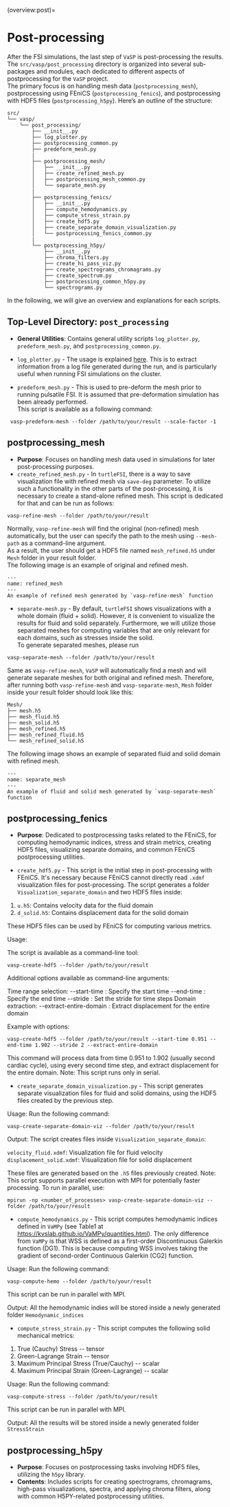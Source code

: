(overview:post)=

# Post-processing

After the FSI simulations, the last step of `VaSP` is post-processing the results.  
The `src/vasp/post_processing` directory is organized into several sub-packages and modules, each dedicated to different aspects of postprocessing for the `VaSP` project.  
The primary focus is on handling mesh data (`postprocessing_mesh`), postprocessing using FEniCS (`postprocessing_fenics`), and postprocessing with HDF5 files (`postprocessing_h5py`). Here’s an outline of the structure:

```
src/
└── vasp/
    └── post_processing/
        ├── __init__.py
        ├── log_plotter.py
        ├── postprocessing_common.py
        ├── predeform_mesh.py
        |
        ├── postprocessing_mesh/
        │   ├── __init__.py
        │   ├── create_refined_mesh.py
        │   ├── postprocessing_mesh_common.py
        │   └── separate_mesh.py
        |
        ├── postprocessing_fenics/
        │   ├── __init__.py
        │   ├── compute_hemodynamics.py
        │   ├── compute_stress_strain.py
        │   ├── create_hdf5.py
        │   ├── create_separate_domain_visualization.py
        │   └── postprocessing_fenics_common.py
        |
        └── postprocessing_h5py/
            ├── __init__.py
            ├── chroma_filters.py
            ├── create_hi_pass_viz.py
            ├── create_spectrograms_chromagrams.py
            ├── create_spectrum.py
            ├── postprocessing_common_h5py.py
            └── spectrograms.py
```

In the following, we will give an overview and explanations for each scripts.

## **Top-Level Directory: `post_processing`**

   - **General Utilities**: Contains general utility scripts `log_plotter.py`, `predeform_mesh.py`, and `postprocessing_common.py`.  

   - `log_plotter.py` - The usage is explained [here](simulation:log_plotter). This is to extract information from a log file generated during the run, and is particularly useful when running FSI simulations on the cluster.  

   - `predeform_mesh.py` - This is used to pre-deform the mesh prior to running pulsatile FSI. It is assumed that pre-deformation simulation has been already performed.  
   This script is available as a following command:
   ```console
    vasp-predeform-mesh --folder /path/to/your/result --scale-factor -1
   ```

## **postprocessing_mesh**
   - **Purpose**: Focuses on handling mesh data used in simulations for later post-processing purposes.
   - `create_refined_mesh.py` - In `turtleFSI`, there is a way to save visualization file with refined mesh via `save-deg` parameter. To utilize such a functionality in the other parts of the post-processing, it is necessary to create a stand-alone refined mesh. This script is dedicated for that and can be run as follows:
   ```console
   vasp-refine-mesh --folder /path/to/your/result
   ```
   Normally, `vasp-refine-mesh` will find the original (non-refined) mesh automatically, but the user can specify the path to the mesh using `--mesh-path` as a command-line argument.  
   As a result, the user should get a HDF5 file named `mesh_refined.h5` under `Mesh` folder in your result folder.  
   The following image is an example of original and refined mesh.

   ```{figure} figures/refined_mesh.png
   ---
   name: refined_mesh
   ---
   An example of refined mesh generated by `vasp-refine-mesh` function
   ```

   - `separate-mesh.py` - By default, `turtleFSI` shows visualizations with a whole domain (fluid + solid). However, it is convenient to visualize the results for fluid and solid separately. Furthermore, we will utilize those separated meshes for computing variables that are only relevant for each domains, such as stresses inside the solid.  
   To generate separated meshes, please run
   ```console
   vasp-separate-mesh --folder /path/to/your/result
   ```

   Same as `vasp-refine-mesh`, `VaSP` will automatically find a mesh and will generate separate meshes for both original and refined mesh. Therefore, after running both `vasp-refine-mesh` and `vasp-separate-mesh`, `Mesh` folder inside your result folder should look like this:
   ```
   Mesh/
   ├── mesh.h5
   ├── mesh_fluid.h5
   ├── mesh_solid.h5
   ├── mesh_refined.h5
   ├── mesh_refined_fluid.h5
   └── mesh_refined_solid.h5
   ``` 
   The following image shows an example of separated fluid and solid domain with refined mesh.

   ```{figure} figures/separate_mesh.png
   ---
   name: separate_mesh
   ---
   An example of fluid and solid mesh generated by `vasp-separate-mesh` function
   ```


## **postprocessing_fenics**
   - **Purpose**: Dedicated to postprocessing tasks related to the FEniCS, for computing hemodynamic indices, stress and strain metrics, creating HDF5 files, visualizing separate domains, and common FEniCS postprocessing utilities.
   
   - `create_hdf5.py` - This script is the initial step in post-processing with FEniCS. It's necessary because FEniCS cannot directly read `.xdmf` visualization files for post-processing. The script generates a folder `Visualization_separate_domain` and   two HDF5 files inside:

   1. `u.h5`: Contains velocity data for the fluid domain
   2. `d_solid.h5`: Contains displacement data for the solid domain

   These HDF5 files can be used by FEniCS for computing various metrics.

   Usage:

   The script is available as a command-line tool:

   ```console
   vasp-create-hdf5 --folder /path/to/your/result
   ```
   Additional options available as command-line arguments:

   Time range selection:
      --start-time <value>  : Specify the start time
      --end-time <value>    : Specify the end time
      --stride <value>      : Set the stride for time steps
   Domain extraction:
      --extract-entire-domain : Extract displacement for the entire domain

   Example with options:
   ```console
   vasp-create-hdf5 --folder /path/to/your/result --start-time 0.951 --end-time 1.902 --stride 2 --extract-entire-domain
   ```
   This command will process data from time 0.951 to 1.902 (usually second cardiac cycle), using every second time step, and extract displacement for the entire domain. 
   Note:
   This script runs only in serial.

   - `create_separate_domain_visualization.py` - This script generates separate visualization files for fluid and solid domains, using the HDF5 files created by the previous step.
   
   Usage:
   Run the following command:

   ```console
   vasp-create-separate-domain-viz --folder /path/to/your/result
   ```

   Output:
   The script creates files inside `Visualization_separate_domain`:

   `velocity_fluid.xdmf`: Visualization file for fluid velocity
   `displacement_solid.xdmf`: Visualization file for solid displacement

   These files are generated based on the `.h5` files previously created.
   Note:
   This script supports parallel execution with MPI for potentially faster processing. To run in parallel, use:

   ```console
   mpirun -np <number_of_processes> vasp-create-separate-domain-viz --folder /path/to/your/result
   ```

   - `compute_hemodynamics.py` - This script computes hemodynamic indices defined in `VaMPy` (see Table1 at https://kvslab.github.io/VaMPy/quantities.html). The only difference from `VaMPy` is that WSS is defined as a first-order Discontinuous Galerkin function (DG1). This is because computing WSS involves taking the gradient of second-order Continuous Galerkin (CG2) function.

   Usage:
   Run the following command:
   
   ```console
   vasp-compute-hemo --folder /path/to/your/result
   ```

   This script can be run in parallel with MPI.

   Output:
   All the hemodynamic indies will be stored inside a newly generated folder `Hemodynamic_indices`

   - `compute_stress_strain.py` - This script computes the following solid mechanical metrics:

   1. True (Cauchy) Stress -- tensor
   2. Green-Lagrange Strain -- tensor
   3. Maximum Principal Stress (True/Cauchy) -- scalar
   4. Maximum Principal Strain (Green-Lagrange) -- scalar
   
   Usage:
   Run the following command:
   
   ```console
   vasp-compute-stress --folder /path/to/your/result
   ```
   This script can be run in parallel with MPI.

   Output:
   All the results will be stored inside a newly generated folder `StressStrain`



## **postprocessing_h5py**
   - **Purpose**: Focuses on postprocessing tasks involving HDF5 files, utilizing the `h5py` library.
   - **Contents**: Includes scripts for creating spectrograms, chromagrams, high-pass visualizations, spectra, and applying chroma filters, along with common H5PY-related postprocessing utilities.
